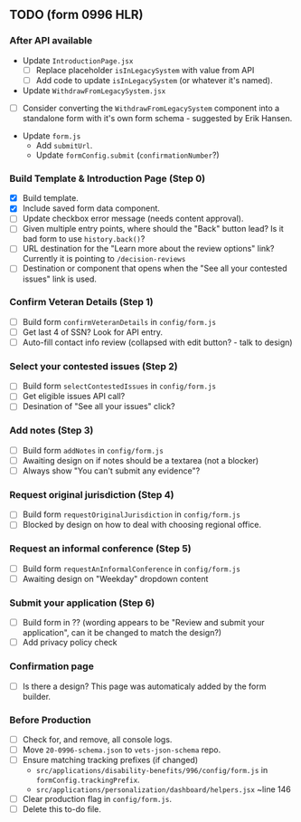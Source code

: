 ## TODO (form 0996 HLR)

### After API available

- Update `IntroductionPage.jsx`
  - [ ] Replace placeholder `isInLegacySystem` with value from API
  - [ ] Add code to update `isInLegacySystem` (or whatever it's named).
-  Update `WithdrawFromLegacySystem.jsx`
  - [ ] Consider converting the `WithdrawFromLegacySystem` component into a
        standalone form with it's own form schema - suggested by Erik Hansen.
- Update `form.js`
  - Add `submitUrl`.
  - Update `formConfig.submit` (`confirmationNumber`?)

### Build Template & Introduction Page (Step 0)

- [x] Build template.
- [x] Include saved form data component.
- [ ] Update checkbox error message (needs content approval).
- [ ] Given multiple entry points, where should the "Back" button lead? Is it
      bad form to use `history.back()`?
- [ ] URL destination for the "Learn more about the review options" link?
      Currently it is pointing to `/decision-reviews`
- [ ] Destination or component that opens when the "See all your contested
      issues" link is used.

### Confirm Veteran Details (Step 1)

- [ ] Build form `confirmVeteranDetails` in `config/form.js`
- [ ] Get last 4 of SSN? Look for API entry.
- [ ] Auto-fill contact info review (collapsed with edit button? - talk to design)

### Select your contested issues (Step 2)

- [ ] Build form `selectContestedIssues` in `config/form.js`
- [ ] Get eligible issues API call?
- [ ] Desination of "See all your issues" click?

### Add notes (Step 3)

- [ ] Build form `addNotes` in `config/form.js`
- [ ] Awaiting design on if notes should be a textarea (not a blocker)
- [ ] Always show "You can't submit any evidence"?

### Request original jurisdiction (Step 4)

- [ ] Build form `requestOriginalJurisdiction` in `config/form.js`
- [ ] Blocked by design on how to deal with choosing regional office.

### Request an informal conference (Step 5)

- [ ] Build form `requestAnInformalConference` in `config/form.js`
- [ ] Awaiting design on "Weekday" dropdown content

### Submit your application (Step 6)

- [ ] Build form in ?? (wording appears to be "Review and submit your
      application", can it be changed to match the design?)
- [ ] Add privacy policy check

### Confirmation page

- [ ] Is there a design? This page was automaticaly added by the form builder.

### Before Production
- [ ] Check for, and remove, all console logs.
- [ ] Move `20-0996-schema.json` to `vets-json-schema` repo.
- [ ] Ensure matching tracking prefixes (if changed)
  - `src/applications/disability-benefits/996/config/form.js` in `formConfig.trackingPrefix`.
  - `src/applications/personalization/dashboard/helpers.jsx` ~line 146
- [ ] Clear production flag in `config/form.js`.
- [ ] Delete this to-do file.
